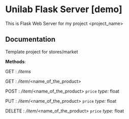 # Unilab Flask Server [demo]
This is Flask Web Server for my project <project_name>

## Documentation

Template project for stores/market

**Methods**: 

GET : _/items_

GET : _/item_/<name_of_the_product>

POST : _/item_/<name_of_the_product>
`price` _type:_ float

PUT : _/item_/<name_of_the_product>
`price` _type:_ float

DELETE : _/item_/<name_of_the_product>
`price` _type:_ float